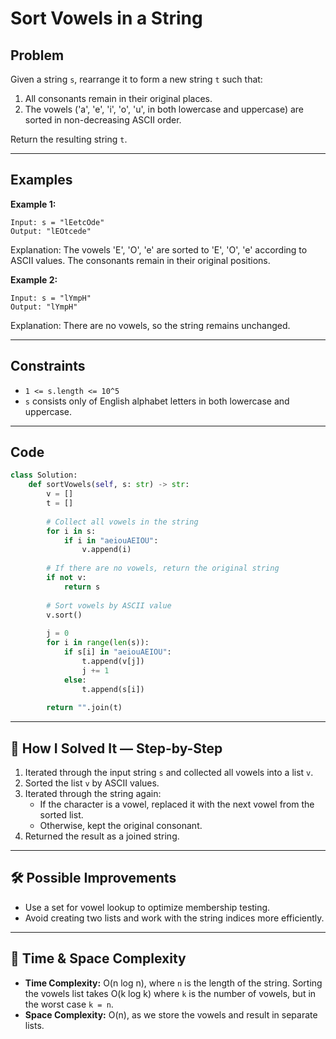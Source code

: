 # Sort Vowels in a String

## Problem
Given a string `s`, rearrange it to form a new string `t` such that:

1. All consonants remain in their original places.
2. The vowels ('a', 'e', 'i', 'o', 'u', in both lowercase and uppercase) are sorted in non-decreasing ASCII order.

Return the resulting string `t`.

---

## Examples

**Example 1:**
```
Input: s = "lEetcOde"
Output: "lEOtcede"
```
Explanation: The vowels 'E', 'O', 'e' are sorted to 'E', 'O', 'e' according to ASCII values. The consonants remain in their original positions.

**Example 2:**
```
Input: s = "lYmpH"
Output: "lYmpH"
```
Explanation: There are no vowels, so the string remains unchanged.

---

## Constraints
- `1 <= s.length <= 10^5`
- `s` consists only of English alphabet letters in both lowercase and uppercase.

---

## Code
```python
class Solution:
    def sortVowels(self, s: str) -> str:
        v = []
        t = []
        
        # Collect all vowels in the string
        for i in s:
            if i in "aeiouAEIOU":
                v.append(i)
        
        # If there are no vowels, return the original string
        if not v:
            return s
        
        # Sort vowels by ASCII value
        v.sort()
        
        j = 0
        for i in range(len(s)):
            if s[i] in "aeiouAEIOU":
                t.append(v[j])
                j += 1
            else:
                t.append(s[i])
                
        return "".join(t)
```

---

## 🧩 How I Solved It — Step-by-Step
1. Iterated through the input string `s` and collected all vowels into a list `v`.
2. Sorted the list `v` by ASCII values.
3. Iterated through the string again:
   - If the character is a vowel, replaced it with the next vowel from the sorted list.
   - Otherwise, kept the original consonant.
4. Returned the result as a joined string.

---

## 🛠️ Possible Improvements
- Use a set for vowel lookup to optimize membership testing.
- Avoid creating two lists and work with the string indices more efficiently.

---

## 🧠 Time & Space Complexity
- **Time Complexity:** O(n log n), where `n` is the length of the string. Sorting the vowels list takes O(k log k) where `k` is the number of vowels, but in the worst case `k = n`.
- **Space Complexity:** O(n), as we store the vowels and result in separate lists.
